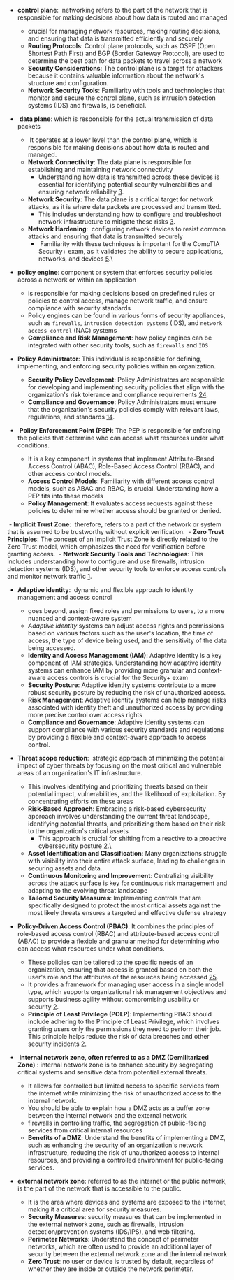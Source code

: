 




- **control plane**:  networking refers to the part of the network that is responsible for making decisions about how data is routed and managed
	- crucial for managing network resources, making routing decisions, and ensuring that data is transmitted efficiently and securely
	- **Routing Protocols**: Control plane protocols, such as OSPF (Open Shortest Path First) and BGP (Border Gateway Protocol), are used to determine the best path for data packets to travel across a network
	- **Security Considerations**: The control plane is a target for attackers because it contains valuable information about the network's structure and configuration.
	- **Network Security Tools**: Familiarity with tools and technologies that monitor and secure the control plane, such as intrusion detection systems (IDS) and firewalls, is beneficial.

-  **data plane**: which is responsible for the actual transmission of data packets
	-  It operates at a lower level than the control plane, which is responsible for making decisions about how data is routed and managed.
	- **Network Connectivity**: The data plane is responsible for establishing and maintaining network connectivity 
		- Understanding how data is transmitted across these devices is essential for identifying potential security vulnerabilities and ensuring network reliability [3](https://www.comptia.org/certifications/network).
	- **Network Security**: The data plane is a critical target for network attacks, as it is where data packets are processed and transmitted.
		- This includes understanding how to configure and troubleshoot network infrastructure to mitigate these risks [3](https://www.comptia.org/certifications/network).
	- **Network Hardening**:  configuring network devices to resist common attacks and ensuring that data is transmitted securely
		-  Familiarity with these techniques is important for the CompTIA Security+ exam, as it validates the ability to secure applications, networks, and devices [5](https://www.comptia.jp/pdf/Security%2B%20SY0-501%20Exam%20Objectives.pdf).\


- **policy engine**: component or system that enforces security policies across a network or within an application
	- is responsible for making decisions based on predefined rules or policies to control access, manage network traffic, and ensure compliance with security standards
	- Policy engines can be found in various forms of security appliances, such as `firewalls`, `intrusion detection systems` (IDS), and `network access control` (NAC) systems
	- **Compliance and Risk Management**: how policy engines can be integrated with other security tools, such as `firewalls` and `IDS` 

- **Policy Administrator**: This individual is responsible for defining, implementing, and enforcing security policies within an organization.
	- **Security Policy Development**: Policy Administrators are responsible for developing and implementing security policies that align with the organization's risk tolerance and compliance requirements [2](https://www.comptia.org/blog/your-next-move-security-administrator)[4](https://www.comptia.org/faq/security/what-is-comptia-security-certification).
	- **Compliance and Governance**: Policy Administrators must ensure that the organization's security policies comply with relevant laws, regulations, and standards [1](https://www.comptia.org/certifications/security)[4](https://www.comptia.org/faq/security/what-is-comptia-security-certification).


-  **Policy Enforcement Point (PEP)**: The PEP is responsible for enforcing the policies that determine who can access what resources under what conditions.
	- It is a key component in systems that implement Attribute-Based Access Control (ABAC), Role-Based Access Control (RBAC), and other access control models.
	- **Access Control Models**: Familiarity with different access control models, such as ABAC and RBAC, is crucial. Understanding how a PEP fits into these models 
	- **Policy Management**: It evaluates access requests against these policies to determine whether access should be granted or denied.

 - **Implicit Trust Zone**:  therefore, refers to a part of the network or system that is assumed to be trustworthy without explicit verification. 
	 - **Zero Trust Principles**: The concept of an Implicit Trust Zone is directly related to the Zero Trust model, which emphasizes the need for verification before granting access.
	 - **Network Security Tools and Technologies**: This includes understanding how to configure and use firewalls, intrusion detection systems (IDS), and other security tools to enforce access controls and monitor network traffic [1](https://www.infosecinstitute.com/globalassets/documents/comptia-security-sy0-701-exam-objectives-5-0-1.pdf).

- **Adaptive identity**:  dynamic and flexible approach to identity management and access control
	- goes beyond, assign fixed roles and permissions to users, to a more nuanced and context-aware system
	- *Adaptive identity* systems can adjust access rights and permissions based on various factors such as the user's location, the time of access, the type of device being used, and the sensitivity of the data being accessed.
	- **Identity and Access Management (IAM)**: Adaptive identity is a key component of IAM strategies. Understanding how adaptive identity systems can enhance IAM by providing more granular and context-aware access controls is crucial for the Security+ exam
	- **Security Posture**: Adaptive identity systems contribute to a more robust security posture by reducing the risk of unauthorized access.
	- **Risk Management**: Adaptive identity systems can help manage risks associated with identity theft and unauthorized access by providing more precise control over access rights
	- **Compliance and Governance**: Adaptive identity systems can support compliance with various security standards and regulations by providing a flexible and context-aware approach to access control.

- **Threat scope reduction**:  strategic approach of minimizing the potential impact of cyber threats by focusing on the most critical and vulnerable areas of an organization's IT infrastructure.
	- This involves identifying and prioritizing threats based on their potential impact, vulnerabilities, and the likelihood of exploitation. By concentrating efforts on these areas
	- **Risk-Based Approach**: Embracing a risk-based cybersecurity approach involves understanding the current threat landscape, identifying potential threats, and prioritizing them based on their risk to the organization's critical assets
		- This approach is crucial for shifting from a reactive to a proactive cybersecurity posture [2](https://www.trendmicro.com/en_us/ciso/22/d/proactive-cyber-risk-management-strategies.html).\
	- **Asset Identification and Classification**: Many organizations struggle with visibility into their entire attack surface, leading to challenges in securing assets and data.
	- **Continuous Monitoring and Improvement**: Centralizing visibility across the attack surface is key for continuous risk management and adapting to the evolving threat landscape
	- **Tailored Security Measures**: Implementing controls that are specifically designed to protect the most critical assets against the most likely threats ensures a targeted and effective defense strategy

- **Policy-Driven Access Control (PBAC)**: It combines the principles of role-based access control (RBAC) and attribute-based access control (ABAC) to provide a flexible and granular method for determining who can access what resources under what conditions.
	- These policies can be tailored to the specific needs of an organization, ensuring that access is granted based on both the user's role and the attributes of the resources being accessed [2](https://heimdalsecurity.com/blog/policy-based-access-control/)[5](https://nordlayer.com/learn/access-control/policy-based-access-control/).
	- It provides a framework for managing user access in a single model type, which supports organizational risk management objectives and supports business agility without compromising usability or security [2](https://heimdalsecurity.com/blog/policy-based-access-control/).
	-  **Principle of Least Privilege (POLP)**: Implementing PBAC should include adhering to the Principle of Least Privilege, which involves granting users only the permissions they need to perform their job. This principle helps reduce the risk of data breaches and other security incidents [2](https://heimdalsecurity.com/blog/policy-based-access-control/).

-  **internal network zone, often referred to as a DMZ (Demilitarized Zone)** : internal network zone is to enhance security by segregating critical systems and sensitive data from potential external threats. 
	- It allows for controlled but limited access to specific services from the internet while minimizing the risk of unauthorized access to the internal network.
	- You should be able to explain how a DMZ acts as a buffer zone between the internal network and the external network
	- firewalls in controlling traffic, the segregation of public-facing services from critical internal resources
	- **Benefits of a DMZ**: Understand the benefits of implementing a DMZ, such as enhancing the security of an organization's network infrastructure, reducing the risk of unauthorized access to internal resources, and providing a controlled environment for public-facing services.

- **external network zone**: referred to as the internet or the public network, is the part of the network that is accessible to the public.
	- It is the area where devices and systems are exposed to the internet, making it a critical area for security measures.
	- **Security Measures**: security measures that can be implemented in the external network zone, such as firewalls, intrusion detection/prevention systems (IDS/IPS), and web filtering.
	- **Perimeter Networks**: Understand the concept of perimeter networks, which are often used to provide an additional layer of security between the external network zone and the internal network
	- **Zero Trust**: no user or device is trusted by default, regardless of whether they are inside or outside the network perimeter.

